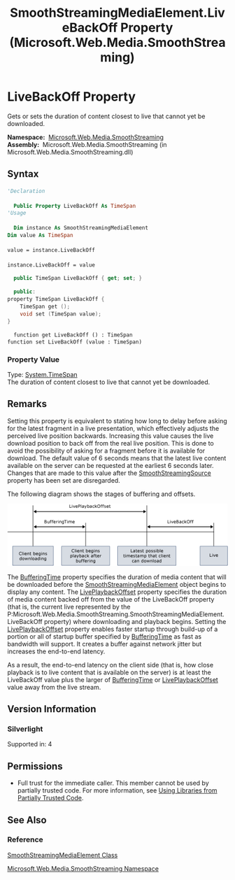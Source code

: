 ﻿---
title: SmoothStreamingMediaElement.LiveBackOff Property (Microsoft.Web.Media.SmoothStreaming)
TOCTitle: LiveBackOff Property
ms:assetid: P:Microsoft.Web.Media.SmoothStreaming.SmoothStreamingMediaElement.LiveBackOff
ms:mtpsurl: https://msdn.microsoft.com/en-us/library/microsoft.web.media.smoothstreaming.smoothstreamingmediaelement.livebackoff(v=VS.90)
ms:contentKeyID: 33674272
ms.date: 05/02/2012
mtps_version: v=VS.90
f1_keywords:
- Microsoft.Web.Media.SmoothStreaming.SmoothStreamingMediaElement.get_LiveBackOff
- Microsoft.Web.Media.SmoothStreaming.SmoothStreamingMediaElement.LiveBackOff
- Microsoft.Web.Media.SmoothStreaming.SmoothStreamingMediaElement.set_LiveBackOff
dev_langs:
- csharp
- jscript
- vb
- cpp
api_location:
- Microsoft.Web.Media.SmoothStreaming.dll
api_name:
- Microsoft.Web.Media.SmoothStreaming.SmoothStreamingMediaElement.get_LiveBackOff
- Microsoft.Web.Media.SmoothStreaming.SmoothStreamingMediaElement.LiveBackOff
- Microsoft.Web.Media.SmoothStreaming.SmoothStreamingMediaElement.set_LiveBackOff
api_type:
- Managed
topic_type:
- apiref
- kbSyntax
product_family_name: VS
ROBOTS: INDEX,FOLLOW
---

# LiveBackOff Property

Gets or sets the duration of content closest to live that cannot yet be downloaded.

**Namespace:**  [Microsoft.Web.Media.SmoothStreaming](microsoft-web-media-smoothstreaming-namespace_1.md)  
**Assembly:**  Microsoft.Web.Media.SmoothStreaming (in Microsoft.Web.Media.SmoothStreaming.dll)

## Syntax

```vb
'Declaration

  Public Property LiveBackOff As TimeSpan
'Usage

  Dim instance As SmoothStreamingMediaElement
Dim value As TimeSpan

value = instance.LiveBackOff

instance.LiveBackOff = value
```

```csharp
  public TimeSpan LiveBackOff { get; set; }
```

```cpp
  public:
property TimeSpan LiveBackOff {
    TimeSpan get ();
    void set (TimeSpan value);
}
```

```jscript
  function get LiveBackOff () : TimeSpan
function set LiveBackOff (value : TimeSpan)
```

### Property Value

Type: [System.TimeSpan](https://msdn.microsoft.com/library/269ew577)  
The duration of content closest to live that cannot yet be downloaded.  

## Remarks

Setting this property is equivalent to stating how long to delay before asking for the latest fragment in a live presentation, which effectively adjusts the perceived live position backwards. Increasing this value causes the live download position to back off from the real live position. This is done to avoid the possibility of asking for a fragment before it is available for download. The default value of 6 seconds means that the latest live content available on the server can be requested at the earliest 6 seconds later. Changes that are made to this value after the [SmoothStreamingSource](smoothstreamingmediaelement-smoothstreamingsource-property-microsoft-web-media-smoothstreaming_1.md) property has been set are disregarded.

The following diagram shows the stages of buffering and offsets.

![Smooth Streaming Offsets](images/Gg507677.SmoothStreamingOffsets(en-us,VS.90).png "Smooth Streaming Offsets")

The [BufferingTime](smoothstreamingmediaelement-bufferingtime-property-microsoft-web-media-smoothstreaming_1.md) property specifies the duration of media content that will be downloaded before the [SmoothStreamingMediaElement](smoothstreamingmediaelement-class-microsoft-web-media-smoothstreaming_1.md) object begins to display any content. The [LivePlaybackOffset](smoothstreamingmediaelement-liveplaybackoffset-property-microsoft-web-media-smoothstreaming_1.md) property specifies the duration of media content backed off from the value of the LiveBackOff property (that is, the current live represented by the P:Microsoft.Web.Media.SmoothStreaming.SmoothStreamingMediaElement.LiveBackOff property) where downloading and playback begins. Setting the [LivePlaybackOffset](smoothstreamingmediaelement-liveplaybackoffset-property-microsoft-web-media-smoothstreaming_1.md) property enables faster startup through build-up of a portion or all of startup buffer specified by [BufferingTime](smoothstreamingmediaelement-bufferingtime-property-microsoft-web-media-smoothstreaming_1.md) as fast as bandwidth will support. It creates a buffer against network jitter but increases the end-to-end latency.

As a result, the end-to-end latency on the client side (that is, how close playback is to live content that is available on the server) is at least the LiveBackOff value plus the larger of [BufferingTime](smoothstreamingmediaelement-bufferingtime-property-microsoft-web-media-smoothstreaming_1.md) or [LivePlaybackOffset](smoothstreamingmediaelement-liveplaybackoffset-property-microsoft-web-media-smoothstreaming_1.md) value away from the live stream.

## Version Information

### Silverlight

Supported in: 4  

## Permissions

  - Full trust for the immediate caller. This member cannot be used by partially trusted code. For more information, see [Using Libraries from Partially Trusted Code](https://msdn.microsoft.com/library/8skskf63).

## See Also

### Reference

[SmoothStreamingMediaElement Class](smoothstreamingmediaelement-class-microsoft-web-media-smoothstreaming_1.md)

[Microsoft.Web.Media.SmoothStreaming Namespace](microsoft-web-media-smoothstreaming-namespace_1.md)


